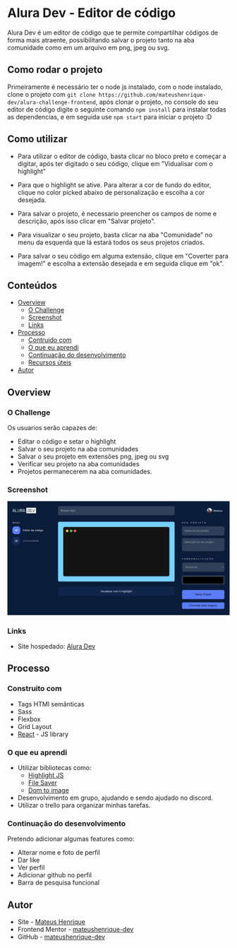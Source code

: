 # Alura Dev - Editor de código

Alura Dev é um editor de código que te permite compartilhar códigos de forma mais atraente, possibilitando salvar o projeto tanto na aba comunidade como em um arquivo em png, jpeg ou svg.

## Como rodar o projeto

Primeiramente é necessário ter o node js instalado, com o node instalado, clone o projeto com `git clone https://github.com/mateushenrique-dev/alura-challenge-frontend`, após clonar o projeto, no console do seu editor de código digite o seguinte comando `npm install` para instalar todas as dependencias, e em seguida use `npm start` para iniciar o projeto :D

## Como utilizar

- Para utilizar o editor de código, basta clicar no bloco preto e começar a digitar, após ter digitado o seu código, clique em "Vidualisar com o highlight" 

 - Para que o highlight se ative. Para alterar a cor de fundo do editor, clique no color picked abaixo de personalização e escolha a cor desejada. 
 
 - Para salvar o projeto, é necessario preencher os campos de nome e descrição, após isso clicar em "Salvar projeto". 

 - Para visualizar o seu projeto, basta clicar na aba "Comunidade" no menu da esquerda que lá estará todos os seus projetos criados.

 - Para salvar o seu código em alguma extensão, clique em "Coverter para imagem!" e escolha a extensão desejada e em seguida clique em "ok".

## Conteúdos

- [Overview](#overview)
  - [O Challenge](#the-challenge)
  - [Screenshot](#screenshot)
  - [Links](#links)
- [Processo](#processo)
  - [Contruido com](#construido-com)
  - [O que eu aprendi](#oque-eu-aprendi)
  - [Continuação do desenvolvimento](#continuacao-do-desenvolvimento)
  - [Recursos úteis](#recursos-uteis)
- [Autor](#autor)

## Overview

### O Challenge

Os usuarios serão capazes de:

- Editar o código e setar o highlight
- Salvar o seu projeto na aba comunidades
- Salvar o seu projeto em extensões png, jpeg ou svg
- Verificar seu projeto na aba comunidades
- Projetos permanecerem na aba comunidades.

### Screenshot

![](./public/print_home.png)

### Links

- Site hospedado: [Alura Dev](https://alura-challenge-frontend.vercel.app/)

## Processo

### Construito com

- Tags HTMl semânticas
- Sass
- Flexbox
- Grid Layout
- [React](https://reactjs.org/) - JS library

### O que eu aprendi

- Utilizar bibliotecas como:
  - [Highlight JS](https://highlightjs.org/)
  - [File Saver](https://github.com/eligrey/FileSaver.js/)
  - [Dom to image](https://github.com/tsayen/dom-to-image)
- Desenvolvimento em grupo, ajudando e sendo ajudado no discord.
- Utilizar o trello para organizar minhas tarefas.


### Continuação do desenvolvimento

Pretendo adicionar algumas features como:

- Alterar nome e foto de perfil
- Dar like
- Ver perfil
- Adicionar github no perfil
- Barra de pesquisa funcional

## Autor

- Site - [Mateus Henrique](https://mateushenriquedev.ml/)
- Frontend Mentor - [mateushenrique-dev](https://www.frontendmentor.io/profile/mateushenrique-dev)
- GitHub - [mateushenrique-dev](https://github.com/mateushenrique-dev)